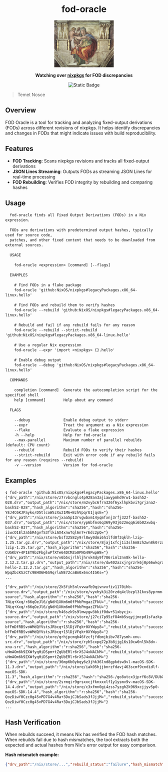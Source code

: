 <div align="center">

# fod-oracle

  <img src="./docs/sibyl.webp" height="150"/>

**Watching over [nixpkgs](https://github.com/NixOS/nixpkgs) for FOD discrepancies**

<p>
<img alt="Static Badge" src="https://img.shields.io/badge/Status-experimental-orange">
</p>

</div>

> Temet Nosce

## Overview

FOD Oracle is a tool for tracking and analyzing fixed-output derivations (FODs) across different revisions of nixpkgs. It helps identify discrepancies and changes in FODs that might indicate issues with build reproducibility.

## Features

- **FOD Tracking**: Scans nixpkgs revisions and tracks all fixed-output derivations
- **JSON Lines Streaming**: Outputs FODs as streaming JSON Lines for real-time processing
- **FOD Rebuilding**: Verifies FOD integrity by rebuilding and comparing hashes

## Usage

```
  fod-oracle finds all Fixed Output Derivations (FODs) in a Nix expression.                                             
                                                                                                                        
  FODs are derivations with predetermined output hashes, typically used for source code,                                
  patches, and other fixed content that needs to be downloaded from external sources.                                   
         
  USAGE  
         
    fod-oracle <expression> [command] [--flags]                                                     
            
  EXAMPLES  
            
    # Find FODs in a flake package                                                                  
    fod-oracle 'github:NixOS/nixpkgs#legacyPackages.x86_64-linux.hello'                             
                                                                                                    
    # Find FODs and rebuild them to verify hashes                                                   
    fod-oracle --rebuild 'github:NixOS/nixpkgs#legacyPackages.x86_64-linux.hello'                   
                                                                                                    
    # Rebuild and fail if any rebuild fails for any reason                                          
    fod-oracle --rebuild --strict-rebuild 'github:NixOS/nixpkgs#legacyPackages.x86_64-linux.hello'  
                                                                                                    
    # Use a regular Nix expression                                                                  
    fod-oracle --expr 'import <nixpkgs> {}.hello'                                                   
                                                                                                    
    # Enable debug output                                                                           
    fod-oracle --debug 'github:NixOS/nixpkgs#legacyPackages.x86_64-linux.hello'                     
            
  COMMANDS  
            
    completion [command]  Generate the autocompletion script for the specified shell
    help [command]        Help about any command
         
  FLAGS  
         
    --debug               Enable debug output to stderr
    --expr                Treat the argument as a Nix expression
    --flake               Evaluate a flake expression
    -h --help             Help for fod-oracle
    --max-parallel        Maximum number of parallel rebuilds (default: CPU count)
    --rebuild             Rebuild FODs to verify their hashes
    --strict-rebuild      Exit with error code if any rebuild fails for any reason (requires --rebuild)
    -v --version          Version for fod-oracle
```



## Examples

```console
❮ fod-oracle 'github:NixOS/nixpkgs#legacyPackages.x86_64-linux.hello'
{"drv_path":"/nix/store/z7rvbcngls4p928an3ajiawypmhd9rw1-bash52-028.drv","output_path":"/nix/store/m2vybc6frn326f6yxlhpkbvi7grjzna2-bash52-028","hash_algorithm":"sha256","hash":"sha256-YEJ4C6KJPayko/D5tlcoWSzXu21M6+BzhVpqrU1jqsE="}
{"drv_path":"/nix/store/jxaa5p13rvgwbxm14yqmfxnj3rfj322f-bash52-037.drv","output_path":"/nix/store/yp6bfms6q369y93j622mqq6i6b02xwbq-bash52-037","hash_algorithm":"sha256","hash":"sha256-iiwcO1El2a5bR4gvfS3flkiAX4xnwTql6n7+rEdc2pQ="}
{"drv_path":"/nix/store/bsf32582y9rl8wy0dmi6h1lfd0f3qklh-lzip-1.25.tar.gz.drv","output_path":"/nix/store/8jaj1xfcj1i3sl6m8zh2wn8k0rzxq9nh-lzip-1.25.tar.gz","hash_algorithm":"sha256","hash":"sha256-CUGKbY+4P1ET9b2FbglwPfXTe64DCMZo0PNG49PwpW8="}
{"drv_path":"/nix/store/v6b5sjrlhljhrvk4dy9f786riml2nn8k-hello-2.12.2.tar.gz.drv","output_path":"/nix/store/dw402azxjrgrzrk6j0p66wkqrab5mwgw-hello-2.12.2.tar.gz","hash_algorithm":"sha256","hash":"sha256-WpqZbcKSzCTc9BHO6H6S9qrluNE72caBm0x6nc4IGKs="}
...
```


```console
{"drv_path":"/nix/store/2k5fih5nlvvwafb9qivnvxfiv1170ihb-source.drv","output_path":"/nix/store/vyxhyk3i20rzdq4clbzpl31kxs8yprmm-source","hash_algorithm":"r:sha256","hash":"sha256-7Niq+Xxq/r86qOeJl6/gNdH1XKm6m0fPhbPmgazZFkU=","rebuild_status":"success","actual_hash":"sha256-7Niq+Xxq/r86qOeJl6/gNdH1XKm6m0fPhbPmgazZFkU="}
{"drv_path":"/nix/store/h46szk9s9lmwygw3bkif0dwr51xbycjx-source.drv","output_path":"/nix/store/j27ci7p95zf84mb5sqyjjmcpd1sfazkp-source","hash_algorithm":"r:sha256","hash":"sha256-bfFmDfRBSvoWMdQYVstsJRbcq+15lDjVFqk+0XYWpy8=","rebuild_status":"success","actual_hash":"sha256-bfFmDfRBSvoWMdQYVstsJRbcq+15lDjVFqk+0XYWpy8="}
{"drv_path":"/nix/store/qrhjpcmqb46fzcfjfdbmjbibv787ysmh-xnu-src.drv","output_path":"/nix/store/ryh5cxpq72p3b8jjg16s10cw0nl5k8dv-xnu-src","hash_algorithm":"r:sha256","hash":"sha256-uHmAOm6k9ZXWfyqHiDSpm+tZqUbERlr6rXSJ4xNACkM=","rebuild_status":"success","actual_hash":"sha256-uHmAOm6k9ZXWfyqHiDSpm+tZqUbERlr6rXSJ4xNACkM="}
{"drv_path":"/nix/store/36mp6b0ybqy6z3jhk36lnd8gpkdsw9vl-macOS-SDK-11.3.drv","output_path":"/nix/store/iak05hjjbnrzfdavj463scmf9cndidlf-macOS-SDK-11.3","hash_algorithm":"r:sha256","hash":"sha256-/go8utcx3jprf6c8V/DUbXwsmNYSFchOAai1OaJs3Bg=","rebuild_status":"success","actual_hash":"sha256-/go8utcx3jprf6c8V/DUbXwsmNYSFchOAai1OaJs3Bg="}
{"drv_path":"/nix/store/2srmqir9grsxxcjfknxxxlf1y1ysmv9v-macOS-SDK-14.4.drv","output_path":"/nix/store/c3xfmn0gi4zss7yzgh2k969xcjjyv5p0-macOS-SDK-14.4","hash_algorithm":"r:sha256","hash":"sha256-QozDiwY0Czc0g45vPD7G4v4Ra+3DujCJbSads3fJjjM=","rebuild_status":"success","actual_hash":"sha256-QozDiwY0Czc0g45vPD7G4v4Ra+3DujCJbSads3fJjjM="}
...
```

## Hash Verification

When rebuilds succeed, it means Nix has verified the FOD hash matches. When rebuilds fail due to hash mismatches, the tool extracts both the expected and actual hashes from Nix's error output for easy comparison.

**Hash mismatch example:**
```json
{"drv_path":"/nix/store/...","rebuild_status":"failure","hash_mismatch":true,"actual_hash":"sha256-ActualHashHere","error_message":"Build failed: ..."}
```
